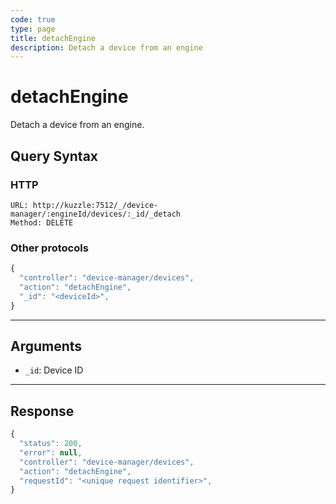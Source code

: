 ```yaml
---
code: true
type: page
title: detachEngine
description: Detach a device from an engine
---
```


# detachEngine

Detach a device from an engine.

## Query Syntax

### HTTP

```http
URL: http://kuzzle:7512/_/device-manager/:engineId/devices/:_id/_detach
Method: DELETE
```

### Other protocols

```js
{
  "controller": "device-manager/devices",
  "action": "detachEngine",
  "_id": "<deviceId>",
}
```

---

## Arguments

- `_id`: Device ID

---

## Response

```js
{
  "status": 200,
  "error": null,
  "controller": "device-manager/devices",
  "action": "detachEngine",
  "requestId": "<unique request identifier>",
}
```
